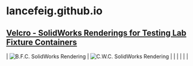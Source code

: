 # lancefeig.github.io

## [Velcro - SolidWorks Renderings for Testing Lab Fixture Containers](https://github.com/lancefeig/velcro-solidworks-renderings)

| ![B.F.C. SolidWorks Rendering](https://github.com/lancefeig/velcro-solidworks-renderings/blob/b3a245dac4ce2b0b3f9e61c82a643f3531177883/bfc1.png) | ![C.W.C. SolidWorks Rendering](https://github.com/lancefeig/velcro-solidworks-renderings/blob/b3a245dac4ce2b0b3f9e61c82a643f3531177883/cwc1.png) |
| 
| 
| 
| 
| 
